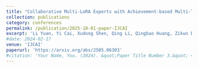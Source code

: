 ```yaml
---
title: "Collaborative Multi-LoRA Experts with Achievement-based Multi-Tasks Loss for Unified Multimodal Information Extraction"
collection: publications
category: conferences
permalink: /publication/2025-10-01-paper-IJCAI
excerpt: 'Li Yuan, Yi Cai, Xudong Shen, Qing Li, Qingbao Huang, Zikun Deng, Tao Wang'
#date: 2024-02-17
venue: 'IJCAI'
paperurl: 'https://arxiv.org/abs/2505.06303'
#citation: 'Your Name, You. (2024). &quot;Paper Title Number 3.&quot; <i>GitHub Journal of Bugs</i>. 1(3).'
---
```


